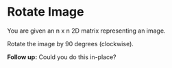 Rotate Image
============
You are given an n x n 2D matrix representing an image.

Rotate the image by 90 degrees (clockwise).

**Follow up:**
Could you do this in-place?